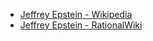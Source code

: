 - [Jeffrey Epstein - Wikipedia](https://en.wikipedia.org/wiki/Jeffrey_Epstein)
- [Jeffrey Epstein - RationalWiki](https://rationalwiki.org/wiki/Jeffrey_Epstein)